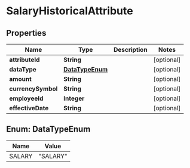

# SalaryHistoricalAttribute


## Properties

| Name | Type | Description | Notes |
|------------ | ------------- | ------------- | -------------|
|**attributeId** | **String** |  |  [optional] |
|**dataType** | [**DataTypeEnum**](#DataTypeEnum) |  |  [optional] |
|**amount** | **String** |  |  [optional] |
|**currencySymbol** | **String** |  |  [optional] |
|**employeeId** | **Integer** |  |  [optional] |
|**effectiveDate** | **String** |  |  [optional] |



## Enum: DataTypeEnum

| Name | Value |
|---- | -----|
| SALARY | &quot;SALARY&quot; |



